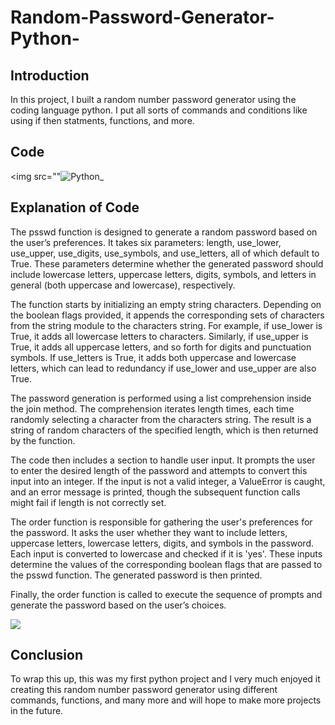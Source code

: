 # Random-Password-Generator-Python-

## Introduction

In this project, I built a random number password generator using the coding language python. I put all sorts of commands and conditions like using if then statments, functions, and more.

## Code

<img src=""![Python_](https://github.com/BrandenNet/Random-Password-Generator-Python-/assets/136115822/f52bd856-c7c7-42b5-af4f-9b8887b422cf)
></a>

## Explanation of Code

The psswd function is designed to generate a random password based on the user’s preferences. It takes six parameters: length, use_lower, use_upper, use_digits, use_symbols, and use_letters, all of which default to True. These parameters determine whether the generated password should include lowercase letters, uppercase letters, digits, symbols, and letters in general (both uppercase and lowercase), respectively.

The function starts by initializing an empty string characters. Depending on the boolean flags provided, it appends the corresponding sets of characters from the string module to the characters string. For example, if use_lower is True, it adds all lowercase letters to characters. Similarly, if use_upper is True, it adds all uppercase letters, and so forth for digits and punctuation symbols. If use_letters is True, it adds both uppercase and lowercase letters, which can lead to redundancy if use_lower and use_upper are also True.

The password generation is performed using a list comprehension inside the join method. The comprehension iterates length times, each time randomly selecting a character from the characters string. The result is a string of random characters of the specified length, which is then returned by the function.

The code then includes a section to handle user input. It prompts the user to enter the desired length of the password and attempts to convert this input into an integer. If the input is not a valid integer, a ValueError is caught, and an error message is printed, though the subsequent function calls might fail if length is not correctly set.

The order function is responsible for gathering the user's preferences for the password. It asks the user whether they want to include letters, uppercase letters, lowercase letters, digits, and symbols in the password. Each input is converted to lowercase and checked if it is 'yes'. These inputs determine the values of the corresponding boolean flags that are passed to the psswd function. The generated password is then printed.

Finally, the order function is called to execute the sequence of prompts and generate the password based on the user’s choices. 

<img src="![Screenshot_2024-05-31_121406](https://github.com/BrandenNet/Random-Password-Generator-Python-/assets/136115822/35bcab59-a4c9-4952-a0c2-29a565c54a9c)"></a>


## Conclusion

To wrap this up, this was my first python project and I very much enjoyed it creating this random number password generator using different commands, functions, and many more and will hope to make more projects in the future.
